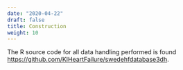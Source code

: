 ```yaml
---
date: "2020-04-22"
draft: false
title: Construction
weight: 10
---
```


The R source code for all data handling performed is found https://github.com/KIHeartFailure/swedehfdatabase3dh.